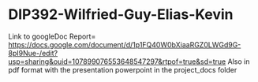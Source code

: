 # DIP392-Wilfried-Guy-Elias-Kevin
Link to googleDoc Report= https://docs.google.com/document/d/1p1FQ40W0bXiaaRGZ0LWGd9G-8pI9Nue-/edit?usp=sharing&ouid=107899076553648547297&rtpof=true&sd=true
Also in pdf format with the presentation powerpoint in the project_docs folder
